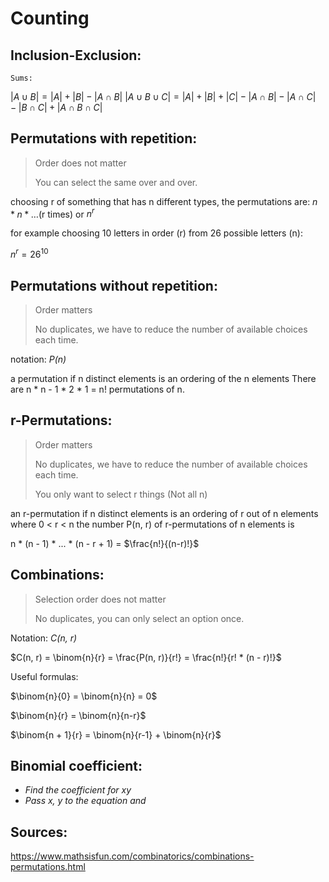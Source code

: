 # Counting

## Inclusion-Exclusion:

`Sums:`

$|A \cup B| = |A| + |B| - |A \cap B|$
$|A \cup B \cup C| = |A| + |B| + |C| − |A \cap B| − |A \cap C| − |B \cap C| + |A \cap B \cap C|$

## Permutations with repetition:
>Order does not matter
>
>You can select the same over and over.

choosing r of something that has n different types, the permutations are:
$n * n * \dots \text{(r times)}$
or
$n^r$

for example choosing 10 letters in order (r) from 26 possible letters (n):

$n^r = 26^{10}$

## Permutations without repetition:
>Order matters
>
>No duplicates,  we have to reduce the number of available choices each time.

notation: *P(n)*

a permutation if n distinct elements is an ordering of the n elements There are n * n - 1 * 2 * 1 = n! permutations of n.

## r-Permutations:
>Order matters
>
>No duplicates, we have to reduce the number of available choices each time.
>
>You only want to select r things (Not all n)

an r-permutation if n distinct elements is an ordering of r out of n elements where 0 < r < n the number P(n, r)
of r-permutations of n elements is

n * (n - 1) * ... * (n - r + 1) = $\frac{n!}{(n-r)!}$

## Combinations:
>Selection order does not matter
>
>No duplicates, you can only select an option once.

Notation: *C(n, r)*

$C(n, r) = \binom{n}{r} = \frac{P(n, r)}{r!} = \frac{n!}{r! * (n - r)!}$

Useful formulas:

$\binom{n}{0} = \binom{n}{n} = 0$

$\binom{n}{r} = \binom{n}{n-r}$

$\binom{n + 1}{r} = \binom{n}{r-1} + \binom{n}{r}$

## Binomial coefficient:
+ *Find the coefficient for xy*
+ *Pass x, y to the equation and*


## Sources:
https://www.mathsisfun.com/combinatorics/combinations-permutations.html